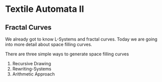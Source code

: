 Textile Automata II
==================

## Fractal Curves ##

We already got to know L-Systems and fractal curves.
Today we are going into more detail about space filling curves.

There are three simple ways to generate space filling curves

1. Recursive Drawing
2. Rewriting-Systems
3. Arithmetic Approach



